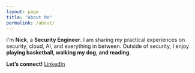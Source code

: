 ```yaml
---
layout: page
title: "About Me"
permalink: /about/
---
```


I'm **Nick**, a **Security Engineer**. I am sharing my practical experiences on security, cloud, AI, and everything in between. Outside of security, I enjoy **playing basketball, walking my dog, and reading**.  

**Let’s connect!** [LinkedIn](https://www.linkedin.com/in/nicholasharripersad/)  
